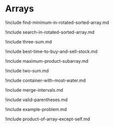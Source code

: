 # Arrays

!include find-minimum-in-rotated-sorted-array.md

!include search-in-rotated-sorted-array.md

!include three-sum.md

!include best-time-to-buy-and-sell-stock.md

!include maximum-product-subarray.md

!include two-sum.md

!include container-with-most-water.md

!include merge-intervals.md

!include valid-parentheses.md

!include example-problem.md

!include product-of-array-except-self.md
